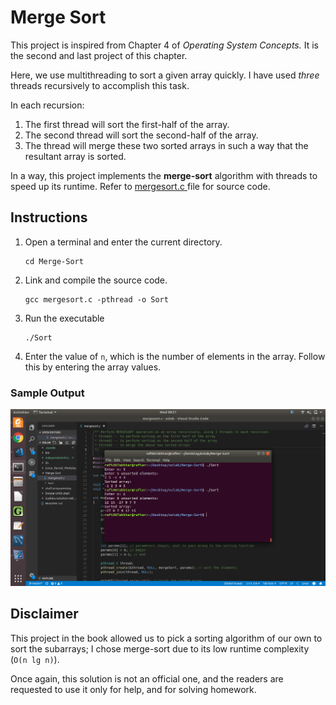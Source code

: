 # Merge Sort

This project is inspired from Chapter 4 of _Operating System Concepts._ It is the second and last project of this chapter.

Here, we use multithreading to sort a given array quickly. I have used _three_ threads recursively to accomplish this task.

In each recursion:
1. The first thread will sort the first-half of the array.
2. The second thread will sort the second-half of the array.
3. The thread will merge these two sorted arrays in such a way that the resultant array is sorted.

In a way, this project implements the **merge-sort** algorithm with threads to speed up its runtime. Refer to <a href="https://github.com/rafi007akhtar/oslab/blob/master/Merge-Sort/mergesort.c"> mergesort.c </a> file for source code.

## Instructions

1. Open a terminal and enter the current directory.
	```
	cd Merge-Sort
	```
2. Link and compile the source code.
	```
	gcc mergesort.c -pthread -o Sort
	```
3. Run the executable
	```
	./Sort
	```
4. Enter the value of `n`, which is the number of elements in the array. Follow this by entering the array values.

### Sample Output

<img src="preview.png" title="Merge-sort using multithreading">

## Disclaimer

This project in the book allowed us to pick a sorting algorithm of our own to sort the subarrays; I chose merge-sort due to its low runtime complexity (`O(n lg n)`).

Once again, this solution is not an official one, and the readers are requested to use it only for help, and for solving homework.

